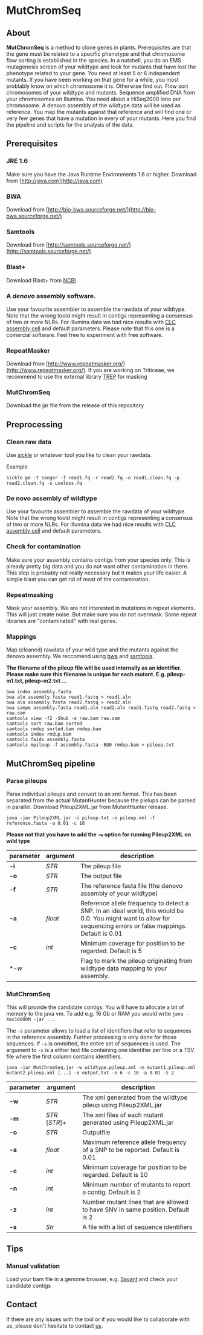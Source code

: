 # MutChromSeq

## About
**MutChromSeq** is a method to clone genes in plants. Prerequisites are that the gene must be related to a specific phenotype and that chromosome flow sorting is established in the species.
In a nutshell, you do an EMS mutagenesis screen of your wildtype and look for mutants that have lost the phenotype related to your gene. You need at least 5 or 6 independent mutants. If you have been working on that gene for a while, you most problably know on which chromosome it is. Otherwise find out. Flow sort chromosomes of your wildtype and mutants. Sequence amplified DNA from your chromosomes on Illumina. You need about a HiSeq2000 lane per chromosome. A denovo assembly of the wildtype data will be used as reference. You map the mutants against that reference and will find one or very few genes that have a mutation in every of your mutants. Here you find the pipeline and scripts for the analysis of the data.

## Prerequisites

### JRE 1.6
Make sure you have the Java Runtime Environments 1.6 or higher. Download from [http://java.com](http://java.com)

### BWA
Download from [http://bio-bwa.sourceforge.net/](http://bio-bwa.sourceforge.net/)

### Samtools
Download from [http://samtools.sourceforge.net/](http://samtools.sourceforge.net/)

### Blast+
Download Blast+ from [NCBI](http://blast.ncbi.nlm.nih.gov/Blast.cgi?CMD=Web&PAGE_TYPE=BlastDocs&DOC_TYPE=Download)

### A *denovo* assembly software.
Use your favourite assembler to assemble the rawdata of your wildtype. Note that the wrong toold might result in contigs representing a consensus of two or more NLRs. For Illumina data we had nice results with [CLC assembly cell](http://www.clcbio.com/products/clc-assembly-cell/) and default parameters. Please note that this one is a comercial software. Feel free to experiment with free software.

### RepeatMasker
Download from [http://www.repeatmasker.org/](http://www.repeatmasker.org/). If you are working on Triticeae, we recommend to use the external library [TREP](http://wheat.pw.usda.gov/ITMI/Repeats/) for masking

### MutChromSeq
Download the jar file from the release of this repository



## Preprocessing

### Clean raw data
Use [sickle](http://bioinformatics.ucdavis.edu/software/) or whatever tool you like to clean your rawdata.

Example

```
sickle pe -t sanger -f read1.fq -r read2.fq -o read1.clean.fq -p read2.clean.fq -s useless.fq
``` 

### De novo assembly of wildtype

Use your favourite assembler to assemble the rawdata of your wildtype. Note that the wrong toold might result in contigs representing a consensus of two or more NLRs. For Illumina data we had nice results with [CLC assembly cell](http://www.clcbio.com/products/clc-assembly-cell/) and default parameters.

### Check for contamination
Make sure your assembly contains contigs from your species only. This is already  pretty big data and you do not want other contamination in there. This step is probably not really necessary but it makes your life easier. A simple blast you can get rid of most of the contamination. 

### Repeatmasking
Mask your assembly. We are not interested in mutations in repeat elements. This will just create noise. But make sure you do not overmask. Some repeat libraries are "contaminated" with real genes.


### Mappings

Map (cleaned) rawdata of your wild type and the mutants against the denovo assembly. We reccomend using [bwa](http://bio-bwa.sourceforge.net/) and [samtools](http://samtools.sourceforge.net/).

**The filename of the pileup file will be used internally as an identifier. Please make sure this filename is unique for each mutant. E.g. pileup-m1.txt, pileup-m2.txt ...**

```
bwa index assembly.fasta
bwa aln assembly.fasta read1.fastq > read1.aln
bwa aln assembly.fasta read2.fastq > read2.aln
bwa sampe assembly.fasta read1.aln read2.aln read1.fastq read2.fastq > raw.sam
samtools view -f2 -Shub -o raw.bam raw.sam
samtools sort raw.bam sorted
samtools rmdup sorted.bam rmdup.bam
samtools index rmdup.bam
samtools faidx assembly.fasta
samtools mpileup -f assembly.fasta -BQ0 rmdup.bam > pileup.txt 
```

## MutChromSeq pipeline

### Parse pileups
Parse individual pileups and convert to an xml format. This has been separated from the actual MutantHunter because the pielups can be parsed in parallel. Download Pileup2XML.jar from MutantHunter release.

```
java -jar Pileup2XML.jar -i pileup.txt -o pileup.xml -f reference.fasta -a 0.01 -c 10

```

**Please not that you have to add the `-w` option for running Pileup2XML on wild type**

parameter | argument        | description
---       |   ---           | ---
**-i**    | *STR*           | The pileup file
**-o**    | *STR* 			 | The output file
**-f**    | *STR*           | The reference fasta file (the denovo assembly of your wildtype)
**-a**    | *float*         | Reference allele frequency to detect a SNP. In an ideal world, this would be 0.0. You might want to allow for sequencing errors or false mappings. Default is 0.01
**-c**    | *int*           | Minimum coverage for position to be regarded. Default is 5
**-w*     |			        | Flag to mark the pileup originating from wildtype data mapping to your assembly.


### MutChromSeq

This will provide the candidate contigs.  You will have to allocate a bit of memory to the java vm. To add e.g. 16 Gb or RAM you would write `java -Xmx16000M -jar ...`

The `-s` parameter allows to load a list of identifiers that refer to sequences in the reference assembly. Further processing is only done for those sequences. If `-s` is ommitted, the entire set of sequences is used. The argument to `-s` is a either text file containing one identifier per line or a TSV file where the first column contains identifiers.

```
java -jar MutChromSeq.jar -w wildtype.pileup.xml -m mutant1.pileup.xml mutant2.plieup.xml [...] -o output.txt -n 6 -c 10 -a 0.01 -z 2 
```
parameter | argument        | description
---       |   ---           | ---
**-w**    | *STR*           | The xml generated from the wildtype pileup using Pileup2XML.jar
**-m**    | *STR* [*STR*]+  | The xml files of each mutant generated using Pileup2XML.jar
**-o**    | *STR*           | Outputfile
**-a**    | *float*         | Maximum reference allele frequency of a SNP to be reported. Default is 0.01
**-c**    | *int*           | Minimum coverage for position to be regarded. Default is 10
**-n**    | *int*           | Minimum number of mutants to report a contig. Default is 2
**-z**    | *int*           | Number mutant lines that are allowed to have SNV in same position. Default is 2
**-s**    | *Str*           | A file with a list of sequence identifiers



## Tips

### Manual validation
Load your bam file in a genome browser, e.g. [Savant](http://www.genomesavant.com/p/home/index) and check your candidate contigs


## Contact
If there are any issues with the tool or if you would like to collaborate with us, please don't hesitate to contact [us](mailto:burkhard.steuernagel@jic.ac.uk).